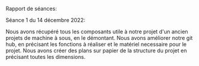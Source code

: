 Rapport de séances:

Séance 1 du 14 décembre 2022:

Nous avons récupéré tous les composants utile à notre projet d'un ancien projets de machine à sous, en le démontant.
Nous avons améliorer notre git hub, en précisant les fonctions à réaliser et le matériel necessaire pour le projet.
Nous avons créer des plans sur papier de la structure du projet en précisant toutes les dimensions.
